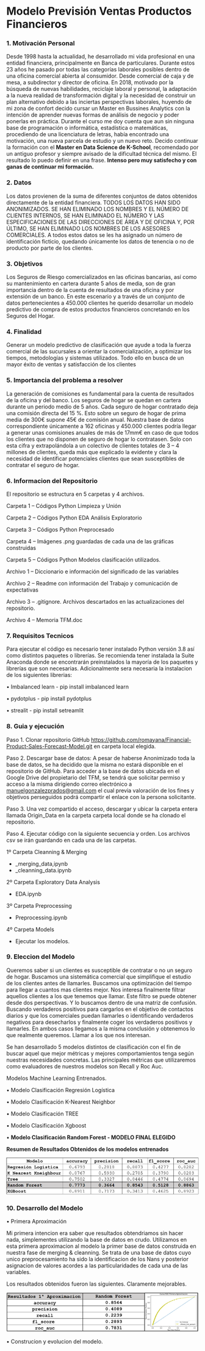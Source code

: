 # **Modelo Previsión Ventas Productos Financieros**

### **1. Motivación Personal**

Desde 1998 hasta la actualidad, he desarrollado mi vida profesional en una entidad financiera, principalmente en Banca de particulares. Durante estos 23 años he pasado por todas las categorías laborales posibles dentro de una oficina comercial abierta al consumidor.  Desde comercial de caja y de mesa,  a subdirector y director de oficina. En 2018, motivado por la búsqueda de nuevas habilidades, reciclaje laboral y personal, la adaptación a la nueva realidad de transformación digital y la necesidad de construir un plan alternativo debido a las inciertas perspectivas laborales,  huyendo de mi zona de confort decido cursar un Master en Bussines Analytics con la intención de aprender nuevas formas de análisis de negocio y poder ponerlas en práctica.   Durante el curso me doy cuenta que aun sin ninguna base de programación o informática, estadística o matemáticas, procediendo de una licenciatura de letras, había encontrado una motivación, una nueva parcela de estudio y un nuevo reto.  Decido continuar la formación con el **Master en Data Science de K-School**, recomendado por un antiguo profesor y siempre avisado de la dificultad técnica del mismo.  El resultado lo puedo definir en una frase.  **Intenso pero muy satisfecho y con ganas de continuar mi formación.**


### **2. Datos**

Los datos provienen de la suma de diferentes conjuntos de datos obtenidos directamente de la entidad financiera. TODOS LOS DATOS HAN SIDO ANONIMIZADOS. SE HAN ELIMINADO LOS NOMBRES Y EL NÚMERO DE CLIENTES INTERNOS, SE HAN ELIMINADO EL NÚMERO Y LAS ESPECIFICACIONES DE LAS DIRECCIONES DE ÁREA Y DE OFICINA Y, POR ÚLTIMO, SE HAN ELIMINADO LOS NOMBRES DE LOS ASESORES COMERCIALES. A todos estos datos se les ha asignado un número de identificación ficticio, quedando únicamente los datos de tenencia o no de producto por parte de los clientes.


### **3. Objetivos**

Los Seguros de Riesgo comercializados en las oficinas bancarias, así como su mantenimiento en cartera durante 5 años de media, son de gran importancia dentro de la cuenta de resultados de una oficina y por extensión de un banco. En este escenario y a través de un conjunto de datos pertenecientes a 450.000 clientes he querido desarrollar un modelo predictivo de compra de estos productos financieros concretando en los Seguros del Hogar.

### **4. Finalidad**

Generar un modelo predictivo de clasificación que ayude a toda la fuerza comercial de las sucursales a orientar la comercialización, a optimizar los tiempos, metodologías y sistemas utilizados. Todo ello en busca de un mayor éxito de ventas y satisfacción de los clientes

### **5. Importancia del problema a resolver**

La generación de comisiones es fundamental para la cuenta de resultados de la oficina y del banco.  Los seguros de hogar se quedan en cartera durante un periodo medio de 5 años. Cada seguro de hogar contratado deja una comisión directa del 15 %.  Esto sobre un seguro de hogar de prima media de 300€ supone 45€ de comisión anual.   Nuestra base de datos correspondiente únicamente a 162 oficinas y 450.000 clientes podría llegar a generar unas comisiones anuales de más de 17mm€ en caso de que todos los clientes que no disponen de seguro de hogar lo contratasen.  Solo con esta cifra y extrapolándola a un colectivo de clientes totales de 3 – 4 millones de clientes,  queda más que explicado la evidente y clara la necesidad de identificar potenciales clientes que sean susceptibles de contratar el seguro de hogar.  

### **6. Informacion del Repositorio**

El repositorio se estructura en   5 carpetas y 4 archivos.
  
  Carpeta 1 – Códigos Python Limpieza y Unión 

  Carpeta 2 – Códigos Python EDA Análisis Exploratorio

  Carpeta 3 – Códigos Python Preprocesado

  Carpeta 4 – Imágenes .png guardadas de cada una de las gráficas construidas
 
  Carpeta 5 – Códigos Python Modelos clasificación utilizados.
  
  Archivo 1 – Diccionario e información del significado de las variables
  
  Archivo 2 – Readme con información del Trabajo y comunicación de expectativas
  
  Archivo 3 – .gitignore. Archivos descartados en las actualizaciones del repositorio.
  
  Archivo 4 – Memoria TFM.doc

### **7. Requisitos Tecnicos**

Para ejecutar el código es necesario tener instalado Python versión 3.8 así como distintos paquetes o librerías.  Se recomienda tener instalada la Suite Anaconda donde se encontrarán preinstalados la mayoría de los paquetes y librerías que son necesarias. Adicionalmente sera necesaria la instalacion de los siguientes librerias:

•	Imbalanced learn - pip install imbalanced learn

•	pydotplus - pip install pydotplus

•	strealit - pip install setreamlit

### **8. Guia y ejecución**

Paso 1. Clonar repositorio GitHub https://github.com/romayana/Financial-Product-Sales-Forecast-Model.git en carpeta local elegida.

Paso 2. Descargar base de datos:
A pesar de haberse Anonimizado toda la base de datos, se ha decidido que la misma no estará disponible en el repositorio de GitHub.  Para acceder a la base de datos ubicada en el Google Drive del propietario del TFM,   se tendrá que solicitar permiso y acceso a la misma  dirigiendo correo electrónico a manuelgonzalezprados@gmail.com el cual previa valoración de los fines y objetivos perseguidos podrá compartir el enlace con la persona solicitante.

Paso 3. Una vez compartido el acceso,  descargar y ubicar la carpeta entera llamada Origin_Data en la carpeta carpeta local donde se ha clonado el repositorio.

Paso 4. Ejecutar código con la siguiente secuencia y orden. Los archivos csv se irán guardando en cada una de las carpetas.

1º Carpeta Cleanning & Merging
 - _merging_data,ipynb 
 - _cleanning_data.ipynb

2º Carpeta Exploratory Data Analysis
 -	EDA.ipynb

3º Carpeta Preprocessing
 -	Preprocessing.ipynb

4º Carpeta Models
 -	Ejecutar los modelos.

### **9. Eleccion del Modelo**

Queremos saber si un clientes es susceptible de contratar o no un  seguro de hogar. Buscamos una sistemática comercial que simplifique el estudio de los clientes antes de llamarles.  Buscamos una optimización del tiempo para llegar a cuantos mas clientes mejor. Nos interesa finalmente filtrar aquellos clientes a los que tenemos que llamar.  Este filtro se puede obtener desde dos perspectivas.  Y lo buscamos dentro de una matriz de confusión. Buscando verdaderos positivos para cargarlos en el objetivo de contactos diarios y que los comerciales puedan llamarles o identificando verdaderos negativos para desecharlos y finalmente coger los verdaderos positivos y llamarles.  En ambos casos llegamos a la misma conclusión y obtenemos lo que realmente queremos.  Llamar a los que nos interesan.

Se han desarrollado 5 modelos distintos de clasificación con el fin de buscar aquel que mejor métricas y mejores comportamientos tenga según nuestras necesidades concretas. Las principales métricas que utilizaremos como evaluadores de nuestros modelos son Recall y Roc Auc.

Modelos Machine Learning Entrenados.

•	Modelo Clasificación Regresión Logística 

•	Modelo Clasificación K-Nearest Neighbor 

•	Modelo Clasificación TREE

•	Modelo Clasificación Xgboost

•	**Modelo Clasificación Random Forest - MODELO FINAL ELEGIDO**


**Resumen de Resultados Obtenidos de los modelos entrenados**

![](Images/RESUMEN_RESULTADOS_FINALES.png)


### **10. Desarrollo del Modelo**

•	Primera Aproximación

Mi primera intencion era saber que resultados obtendriamos sin hacer nada, simplementes utilizando la base de datos en crudo.  Utilizamos en esta primera aproximacion al modelo la primer base de datos construida en nuestra fase de merging & cleanning.  Se trata de una base de datos cuyo unico preprocesamiento ha sido la identificacion de los Nans y posterior asignacion de valores acordes a las particularidades de cada una de las variables.

Los resultados obtenidos fueron las siguientes.  Claramente mejorables. 

![](Images/RESULTADO_RANDOM_FOREST_PRIMERA_APROX.PNG)

•	Construcion y evolucion del modelo.  

